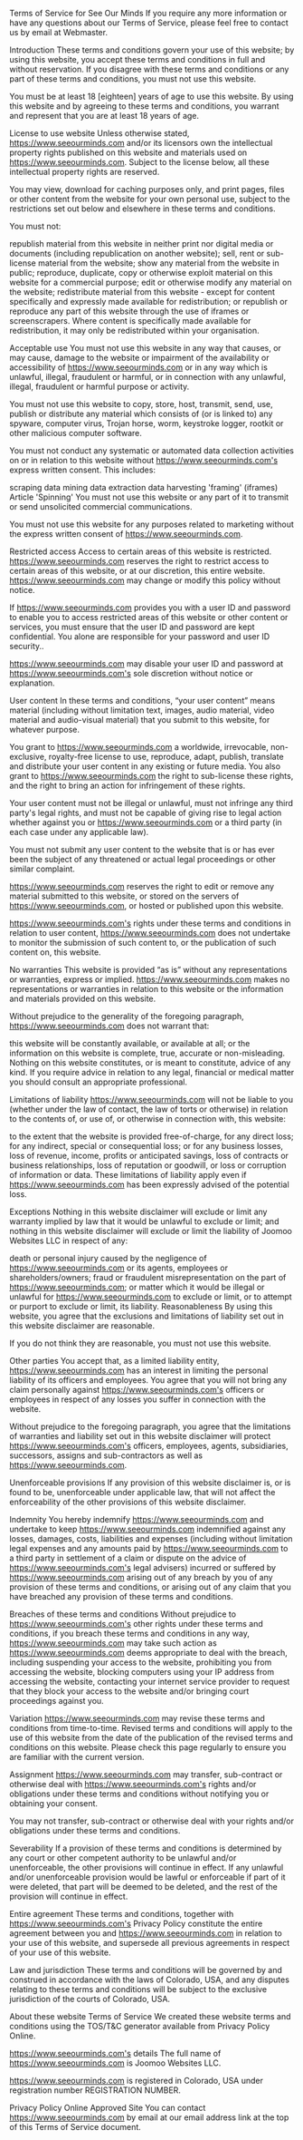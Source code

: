 Terms of Service for See Our Minds
If you require any more information or have any questions about our Terms of Service, please feel free to contact us by email at Webmaster.

Introduction
These terms and conditions govern your use of this website; by using this website, you accept these terms and conditions in full and without reservation. If you disagree with these terms and conditions or any part of these terms and conditions, you must not use this website.

You must be at least 18 [eighteen] years of age to use this website. By using this website and by agreeing to these terms and conditions, you warrant and represent that you are at least 18 years of age.

License to use website
Unless otherwise stated, https://www.seeourminds.com and/or its licensors own the intellectual property rights published on this website and materials used on https://www.seeourminds.com. Subject to the license below, all these intellectual property rights are reserved.

You may view, download for caching purposes only, and print pages, files or other content from the website for your own personal use, subject to the restrictions set out below and elsewhere in these terms and conditions.

You must not:

republish material from this website in neither print nor digital media or documents (including republication on another website);
sell, rent or sub-license material from the website;
show any material from the website in public;
reproduce, duplicate, copy or otherwise exploit material on this website for a commercial purpose;
edit or otherwise modify any material on the website;
redistribute material from this website - except for content specifically and expressly made available for redistribution; or
republish or reproduce any part of this website through the use of iframes or screenscrapers.
Where content is specifically made available for redistribution, it may only be redistributed within your organisation.

Acceptable use
You must not use this website in any way that causes, or may cause, damage to the website or impairment of the availability or accessibility of https://www.seeourminds.com or in any way which is unlawful, illegal, fraudulent or harmful, or in connection with any unlawful, illegal, fraudulent or harmful purpose or activity.

You must not use this website to copy, store, host, transmit, send, use, publish or distribute any material which consists of (or is linked to) any spyware, computer virus, Trojan horse, worm, keystroke logger, rootkit or other malicious computer software.

You must not conduct any systematic or automated data collection activities on or in relation to this website without https://www.seeourminds.com's express written consent.
This includes:

scraping
data mining
data extraction
data harvesting
'framing' (iframes)
Article 'Spinning'
You must not use this website or any part of it to transmit or send unsolicited commercial communications.

You must not use this website for any purposes related to marketing without the express written consent of https://www.seeourminds.com.

Restricted access
Access to certain areas of this website is restricted. https://www.seeourminds.com reserves the right to restrict access to certain areas of this website, or at our discretion, this entire website. https://www.seeourminds.com may change or modify this policy without notice.

If https://www.seeourminds.com provides you with a user ID and password to enable you to access restricted areas of this website or other content or services, you must ensure that the user ID and password are kept confidential. You alone are responsible for your password and user ID security..

https://www.seeourminds.com may disable your user ID and password at https://www.seeourminds.com's sole discretion without notice or explanation.

User content
In these terms and conditions, “your user content” means material (including without limitation text, images, audio material, video material and audio-visual material) that you submit to this website, for whatever purpose.

You grant to https://www.seeourminds.com a worldwide, irrevocable, non-exclusive, royalty-free license to use, reproduce, adapt, publish, translate and distribute your user content in any existing or future media. You also grant to https://www.seeourminds.com the right to sub-license these rights, and the right to bring an action for infringement of these rights.

Your user content must not be illegal or unlawful, must not infringe any third party's legal rights, and must not be capable of giving rise to legal action whether against you or https://www.seeourminds.com or a third party (in each case under any applicable law).

You must not submit any user content to the website that is or has ever been the subject of any threatened or actual legal proceedings or other similar complaint.

https://www.seeourminds.com reserves the right to edit or remove any material submitted to this website, or stored on the servers of https://www.seeourminds.com, or hosted or published upon this website.

https://www.seeourminds.com's rights under these terms and conditions in relation to user content, https://www.seeourminds.com does not undertake to monitor the submission of such content to, or the publication of such content on, this website.

No warranties
This website is provided “as is” without any representations or warranties, express or implied. https://www.seeourminds.com makes no representations or warranties in relation to this website or the information and materials provided on this website.

Without prejudice to the generality of the foregoing paragraph, https://www.seeourminds.com does not warrant that:

this website will be constantly available, or available at all; or
the information on this website is complete, true, accurate or non-misleading.
Nothing on this website constitutes, or is meant to constitute, advice of any kind. If you require advice in relation to any legal, financial or medical matter you should consult an appropriate professional.

Limitations of liability
https://www.seeourminds.com will not be liable to you (whether under the law of contact, the law of torts or otherwise) in relation to the contents of, or use of, or otherwise in connection with, this website:

to the extent that the website is provided free-of-charge, for any direct loss;
for any indirect, special or consequential loss; or
for any business losses, loss of revenue, income, profits or anticipated savings, loss of contracts or business relationships, loss of reputation or goodwill, or loss or corruption of information or data.
These limitations of liability apply even if https://www.seeourminds.com has been expressly advised of the potential loss.

Exceptions
Nothing in this website disclaimer will exclude or limit any warranty implied by law that it would be unlawful to exclude or limit; and nothing in this website disclaimer will exclude or limit the liability of Joomoo Websites LLC in respect of any:

death or personal injury caused by the negligence of https://www.seeourminds.com or its agents, employees or shareholders/owners;
fraud or fraudulent misrepresentation on the part of https://www.seeourminds.com; or
matter which it would be illegal or unlawful for https://www.seeourminds.com to exclude or limit, or to attempt or purport to exclude or limit, its liability.
Reasonableness
By using this website, you agree that the exclusions and limitations of liability set out in this website disclaimer are reasonable.

If you do not think they are reasonable, you must not use this website.

Other parties
You accept that, as a limited liability entity, https://www.seeourminds.com has an interest in limiting the personal liability of its officers and employees. You agree that you will not bring any claim personally against https://www.seeourminds.com's officers or employees in respect of any losses you suffer in connection with the website.

Without prejudice to the foregoing paragraph, you agree that the limitations of warranties and liability set out in this website disclaimer will protect https://www.seeourminds.com's officers, employees, agents, subsidiaries, successors, assigns and sub-contractors as well as https://www.seeourminds.com.

Unenforceable provisions
If any provision of this website disclaimer is, or is found to be, unenforceable under applicable law, that will not affect the enforceability of the other provisions of this website disclaimer.

Indemnity
You hereby indemnify https://www.seeourminds.com and undertake to keep https://www.seeourminds.com indemnified against any losses, damages, costs, liabilities and expenses (including without limitation legal expenses and any amounts paid by https://www.seeourminds.com to a third party in settlement of a claim or dispute on the advice of https://www.seeourminds.com's legal advisers) incurred or suffered by https://www.seeourminds.com arising out of any breach by you of any provision of these terms and conditions, or arising out of any claim that you have breached any provision of these terms and conditions.

Breaches of these terms and conditions
Without prejudice to https://www.seeourminds.com's other rights under these terms and conditions, if you breach these terms and conditions in any way, https://www.seeourminds.com may take such action as https://www.seeourminds.com deems appropriate to deal with the breach, including suspending your access to the website, prohibiting you from accessing the website, blocking computers using your IP address from accessing the website, contacting your internet service provider to request that they block your access to the website and/or bringing court proceedings against you.

Variation
https://www.seeourminds.com may revise these terms and conditions from time-to-time. Revised terms and conditions will apply to the use of this website from the date of the publication of the revised terms and conditions on this website. Please check this page regularly to ensure you are familiar with the current version.

Assignment
https://www.seeourminds.com may transfer, sub-contract or otherwise deal with https://www.seeourminds.com's rights and/or obligations under these terms and conditions without notifying you or obtaining your consent.

You may not transfer, sub-contract or otherwise deal with your rights and/or obligations under these terms and conditions.

Severability
If a provision of these terms and conditions is determined by any court or other competent authority to be unlawful and/or unenforceable, the other provisions will continue in effect. If any unlawful and/or unenforceable provision would be lawful or enforceable if part of it were deleted, that part will be deemed to be deleted, and the rest of the provision will continue in effect.

Entire agreement
These terms and conditions, together with https://www.seeourminds.com's Privacy Policy constitute the entire agreement between you and https://www.seeourminds.com in relation to your use of this website, and supersede all previous agreements in respect of your use of this website.

Law and jurisdiction
These terms and conditions will be governed by and construed in accordance with the laws of Colorado, USA, and any disputes relating to these terms and conditions will be subject to the exclusive jurisdiction of the courts of Colorado, USA.

About these website Terms of Service
We created these website terms and conditions using the TOS/T&C generator available from Privacy Policy Online.



https://www.seeourminds.com's details
The full name of https://www.seeourminds.com is Joomoo Websites LLC.

https://www.seeourminds.com is registered in Colorado, USA under registration number REGISTRATION NUMBER.

Privacy Policy Online Approved Site
You can contact https://www.seeourminds.com by email at our email address link at the top of this Terms of Service document.


